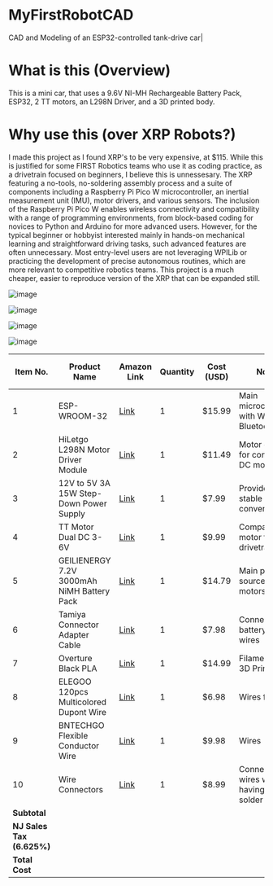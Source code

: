 # MyFirstRobotCAD
CAD and Modeling of an ESP32-controlled tank-drive car|


# What is this (Overview)
This is a mini car, that uses a 9.6V NI-MH Rechargeable Battery Pack, ESP32, 2 TT motors, an L298N Driver, and a 3D printed body.

# Why use this (over XRP Robots?)
I made this project as I found XRP's to be very expensive, at $115. While this is justified for some FIRST Robotics teams who use it as coding practice, as a drivetrain focused on beginners, I believe this is unnessesary. The XRP featuring a no-tools, no-soldering assembly process and a suite of components including a Raspberry Pi Pico W microcontroller, an inertial measurement unit (IMU), motor drivers, and various sensors. The inclusion of the Raspberry Pi Pico W enables wireless connectivity and compatibility with a range of programming environments, from block-based coding for novices to Python and Arduino for more advanced users. However, for the typical beginner or hobbyist interested mainly in hands-on mechanical learning and straightforward driving tasks, such advanced features are often unnecessary. Most entry-level users are not leveraging WPILib or practicing the development of precise autonomous routines, which are more relevant to competitive robotics teams. This project is a much cheaper, easier to reproduce version of the XRP that can be expanded still. 



![image](https://github.com/user-attachments/assets/41af2c4d-699c-45e3-96d1-9f4c5c686e0b)

![image](https://github.com/user-attachments/assets/aa305342-2f10-477d-9306-df2d5c478280)

![image](https://github.com/user-attachments/assets/bf1c2364-c507-4d98-8b47-73e71e29eb29)

![image](https://github.com/user-attachments/assets/da571593-6288-41f7-84ef-ae7510ff9017)


| Item No. | Product Name | Amazon Link | Quantity | Cost (USD) | Notes | Running Total (USD) |
|----------|-------------|-------------|----------|------------|-------|---------------------|
| 1 | ESP-WROOM-32 | [Link](https://www.amazon.com/gp/product/B08D5ZD528/?th=1) | 1 | $15.99 | Main microcontroller with WiFi + Bluetooth | $15.99 |
| 2 | HiLetgo L298N Motor Driver Module | [Link](https://www.amazon.com/gp/product/B07BK1QL5T/) | 1 | $11.49 | Motor driver for controlling DC motors | $27.48 |
| 3 | 12V to 5V 3A 15W Step-Down Power Supply | [Link](https://www.amazon.com/gp/product/B01MS1Q2QG/) | 1 | $7.99 | Provides stable power conversion | $35.47 |
| 4 | TT Motor Dual DC 3-6V | [Link](https://www.amazon.com/gp/product/B09N6NXP4H/) | 1 | $9.99 | Compact motor for drivetrain | $45.46 |
| 5 | GEILIENERGY 7.2V 3000mAh NiMH Battery Pack | [Link](https://www.amazon.com/dp/B0C5WXWWH3/) | 1 | $14.79 | Main power source for motors | $60.25 |
| 6 | Tamiya Connector Adapter Cable | [Link](https://www.amazon.com/dp/B07MSCD9KQ/) | 1 | $7.98 | Connects battery to wires | $68.23 |
| 7 | Overture Black PLA | [Link](https://www.amazon.com/OVERTURE-Filament-Consumables-Dimensional-Accuracy/dp/B07PGY2JP1/) | 1 | $14.99 | Filament for 3D Printer | $83.22 |
| 8 | ELEGOO 120pcs Multicolored Dupont Wire | [Link](https://www.amazon.com/Elegoo-EL-CP-004-Multicolored-Breadboard-arduino/dp/B01EV70C78/) | 1 | $6.98 | Wires for robot | $90.20 |
| 9 | BNTECHGO Flexible Conductor Wire | [Link](https://www.amazon.com/BNTECHGO-Flexible-Conductor-Resistant-Extension/dp/B077XBWX8V/) | 1 | $9.98 | Wires | $100.18 |
| 10 | Wire Connectors | [Link](https://www.amazon.com/dp/B096DC1J3X?ref_=ppx_hzsearch_conn_dt_b_fed_asin_title_1&th=1) | 1 | $8.99 | Connect the wires without having to solder | $109.17 |
| **Subtotal** |  |  |  |  |  | **$109.17** |
| **NJ Sales Tax (6.625%)** |  |  |  |  |  | **$7.23** |
| **Total Cost** |  |  |  |  |  | **$116.40** |
